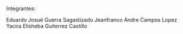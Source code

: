 Integrantes:

Eduardo Josué Guerra Sagastizado
Jeanfranco Andre Campos Lopez
Yacira Elisheba Guiterrez Castillo

